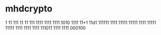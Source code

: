 
# mhdcrypto
1
11
111
11
11
111
1111
1111
1111
1010
1111
11+1
11d1
111111
1111
11111
11111
1111
11111
11111
1111
1111
1111
111011
1111
1111
000100
